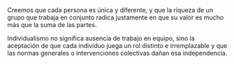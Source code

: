 Creemos que cada persona es única y diferente, y que la riqueza de un grupo que trabaja en conjunto radica justamente en que su valor es mucho más que la suma de las partes.

Individualismo no significa ausencia de trabajo en equipo, sino la aceptación de que cada individuo juega un rol distinto e irremplazable y que las normas generales o intervenciones colectivas dañan esa independencia.
